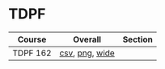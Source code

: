 # TDPF

| Course | Overall | Section |
| ------ | ------- | ------- |
| TDPF 162 | [csv](https://github.com/UCSD-Historical-Enrollment-Data/2024Spring/blob/main/overall/TDPF%20162.csv), [png](https://raw.githubusercontent.com/UCSD-Historical-Enrollment-Data/2024Spring/main/plot_overall/TDPF%20162.png), [wide](https://raw.githubusercontent.com/UCSD-Historical-Enrollment-Data/2024Spring/main/plot_overall_wide/TDPF%20162.png) |  |
